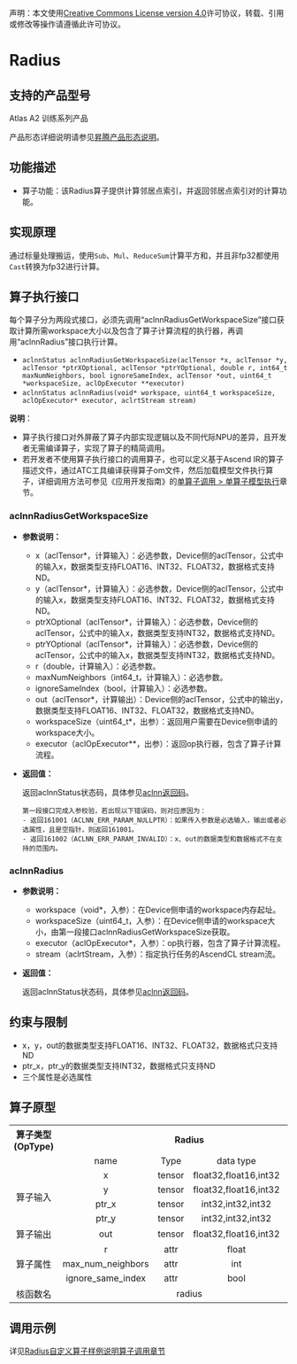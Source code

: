 声明：本文使用[Creative Commons License version 4.0](https://creativecommons.org/licenses/by/4.0/legalcode)许可协议，转载、引用或修改等操作请遵循此许可协议。

# Radius

## 支持的产品型号

Atlas A2 训练系列产品

产品形态详细说明请参见[昇腾产品形态说明](https://www.hiascend.com/document/redirect/CannCommunityProductForm)。

## 功能描述

- 算子功能：该Radius算子提供计算邻居点索引，并返回邻居点索引对的计算功能。

## 实现原理

通过标量处理搬运，使用`Sub`、`Mul`、`ReduceSum`计算平方和，并且非fp32都使用`Cast`转换为fp32进行计算。

## 算子执行接口

每个算子分为两段式接口，必须先调用“aclnnRadiusGetWorkspaceSize”接口获取计算所需workspace大小以及包含了算子计算流程的执行器，再调用“aclnnRadius”接口执行计算。

* `aclnnStatus aclnnRadiusGetWorkspaceSize(aclTensor *x, aclTensor *y, aclTensor *ptrXOptional, aclTensor *ptrYOptional, double r, int64_t maxNumNeighbors, bool ignoreSameIndex, aclTensor *out, uint64_t *workspaceSize, aclOpExecutor **executor)`
* `aclnnStatus aclnnRadius(void* workspace, uint64_t workspaceSize, aclOpExecutor* executor, aclrtStream stream)`

**说明**：

- 算子执行接口对外屏蔽了算子内部实现逻辑以及不同代际NPU的差异，且开发者无需编译算子，实现了算子的精简调用。
- 若开发者不使用算子执行接口的调用算子，也可以定义基于Ascend IR的算子描述文件，通过ATC工具编译获得算子om文件，然后加载模型文件执行算子，详细调用方法可参见《应用开发指南》的[单算子调用 > 单算子模型执行](https://hiascend.com/document/redirect/CannCommunityCppOpcall)章节。

### aclnnRadiusGetWorkspaceSize

- **参数说明：**

  - x（aclTensor\*，计算输入）：必选参数，Device侧的aclTensor，公式中的输入x，数据类型支持FLOAT16、INT32、FLOAT32，数据格式支持ND。
  - y（aclTensor\*，计算输入）：必选参数，Device侧的aclTensor，公式中的输入x，数据类型支持FLOAT16、INT32、FLOAT32，数据格式支持ND。
  - ptrXOptional（aclTensor\*，计算输入）：必选参数，Device侧的aclTensor，公式中的输入x，数据类型支持INT32，数据格式支持ND。
  - ptrYOptional（aclTensor\*，计算输入）：必选参数，Device侧的aclTensor，公式中的输入x，数据类型支持INT32，数据格式支持ND。
  - r（double，计算输入）：必选参数。
  - maxNumNeighbors（int64_t，计算输入）：必选参数。
  - ignoreSameIndex（bool，计算输入）：必选参数。
  - out（aclTensor\*，计算输出）：Device侧的aclTensor，公式中的输出y，数据类型支持FLOAT16、INT32、FLOAT32，数据格式支持ND。
  - workspaceSize（uint64\_t\*，出参）：返回用户需要在Device侧申请的workspace大小。
  - executor（aclOpExecutor\*\*，出参）：返回op执行器，包含了算子计算流程。
- **返回值：**

  返回aclnnStatus状态码，具体参见[aclnn返回码](https://www.hiascend.com/document/detail/zh/CANNCommunityEdition/800alpha003/apiref/aolapi/context/common/aclnn%E8%BF%94%E5%9B%9E%E7%A0%81_fuse.md)。

  ```
  第一段接口完成入参校验，若出现以下错误码，则对应原因为：
  - 返回161001（ACLNN_ERR_PARAM_NULLPTR）：如果传入参数是必选输入，输出或者必选属性，且是空指针，则返回161001。
  - 返回161002（ACLNN_ERR_PARAM_INVALID）：x、out的数据类型和数据格式不在支持的范围内。
  ```

### aclnnRadius

- **参数说明：**

  - workspace（void\*，入参）：在Device侧申请的workspace内存起址。
  - workspaceSize（uint64\_t，入参）：在Device侧申请的workspace大小，由第一段接口aclnnRadiusGetWorkspaceSize获取。
  - executor（aclOpExecutor\*，入参）：op执行器，包含了算子计算流程。
  - stream（aclrtStream，入参）：指定执行任务的AscendCL stream流。
- **返回值：**

  返回aclnnStatus状态码，具体参见[aclnn返回码](https://www.hiascend.com/document/detail/zh/CANNCommunityEdition/800alpha003/apiref/aolapi/context/common/aclnn%E8%BF%94%E5%9B%9E%E7%A0%81_fuse.md)。


## 约束与限制

- x，y，out的数据类型支持FLOAT16、INT32、FLOAT32，数据格式只支持ND
- ptr_x，ptr_y的数据类型支持INT32，数据格式只支持ND
- 三个属性是必选属性

## 算子原型

<table>
<tr><th align="center">算子类型(OpType)</th><th colspan="4" align="center">Radius</th></tr> 
<tr><td align="center"> </td><td align="center">name</td><td align="center">Type</td><td align="center">data type</td><td align="center">format</td></tr>  

<tr><td rowspan="5" align="center">算子输入</td>
 
<tr><td align="center">x</td><td align="center">tensor</td><td align="center">float32,float16,int32</td><td align="center">ND</td></tr>  

<tr><td align="center">y</td><td align="center">tensor</td><td align="center">float32,float16,int32</td><td align="center">ND</td></tr>  

<tr><td align="center">ptr_x</td><td align="center">tensor</td><td align="center">int32,int32,int32</td><td align="center">ND</td></tr>  

<tr><td align="center">ptr_y</td><td align="center">tensor</td><td align="center">int32,int32,int32</td><td align="center">ND</td></tr>  

<tr><td rowspan="1" align="center">算子输出</td>
<td align="center">out</td><td align="center">tensor</td><td align="center">float32,float16,int32</td><td align="center">ND</td></tr>

<tr><td rowspan="3" align="center">算子属性</td>
<td align="center">r</td><td align="center">attr</td><td align="center">float</td><td align="center">/</td></tr>  

<td align="center">max_num_neighbors</td><td align="center">attr</td><td align="center">int</td><td align="center">/</td></tr>  

<td align="center">ignore_same_index</td><td align="center">attr</td><td align="center">bool</td><td align="center">/</td></tr>  

<tr><td rowspan="1" align="center">核函数名</td><td colspan="4" align="center">radius</td></tr>  
</table>

## 调用示例

详见[Radius自定义算子样例说明算子调用章节](../README.md#算子调用)